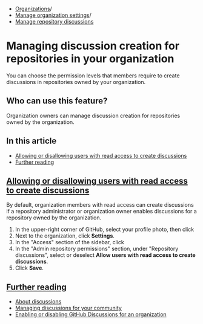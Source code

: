   * [Organizations](https://docs.github.com/en/organizations "Organizations")/
  * [Manage organization settings](https://docs.github.com/en/organizations/managing-organization-settings "Manage organization settings")/
  * [Manage repository discussions](https://docs.github.com/en/organizations/managing-organization-settings/managing-discussion-creation-for-repositories-in-your-organization "Manage repository discussions")


# Managing discussion creation for repositories in your organization
You can choose the permission levels that members require to create discussions in repositories owned by your organization.
## Who can use this feature?
Organization owners can manage discussion creation for repositories owned by the organization.
## In this article
  * [Allowing or disallowing users with read access to create discussions](https://docs.github.com/en/organizations/managing-organization-settings/managing-discussion-creation-for-repositories-in-your-organization#allowing-or-disallowing-users-with-read-access-to-create-discussions)
  * [Further reading](https://docs.github.com/en/organizations/managing-organization-settings/managing-discussion-creation-for-repositories-in-your-organization#further-reading)


## [Allowing or disallowing users with read access to create discussions](https://docs.github.com/en/organizations/managing-organization-settings/managing-discussion-creation-for-repositories-in-your-organization#allowing-or-disallowing-users-with-read-access-to-create-discussions)
By default, organization members with read access can create discussions if a repository administrator or organization owner enables discussions for a repository owned by the organization.
  1. In the upper-right corner of GitHub, select your profile photo, then click 
  2. Next to the organization, click **Settings**.
  3. In the "Access" section of the sidebar, click 
  4. In the "Admin repository permissions" section, under "Repository discussions", select or deselect **Allow users with read access to create discussions**.
  5. Click **Save**.


## [Further reading](https://docs.github.com/en/organizations/managing-organization-settings/managing-discussion-creation-for-repositories-in-your-organization#further-reading)
  * [About discussions](https://docs.github.com/en/discussions/collaborating-with-your-community-using-discussions/about-discussions)
  * [Managing discussions for your community](https://docs.github.com/en/discussions/managing-discussions-for-your-community)
  * [Enabling or disabling GitHub Discussions for an organization](https://docs.github.com/en/organizations/managing-organization-settings/enabling-or-disabling-github-discussions-for-an-organization)


